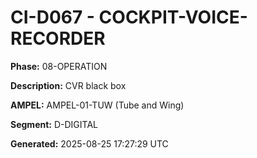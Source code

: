 # CI-D067 - COCKPIT-VOICE-RECORDER

**Phase:** 08-OPERATION

**Description:** CVR black box

**AMPEL:** AMPEL-01-TUW (Tube and Wing)

**Segment:** D-DIGITAL

**Generated:** 2025-08-25 17:27:29 UTC
